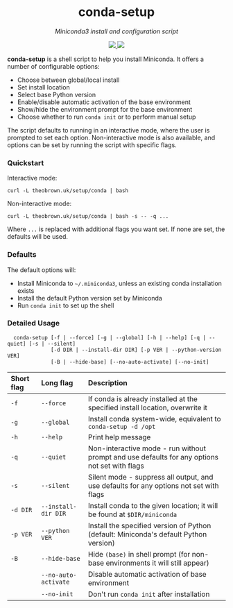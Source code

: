 <h1 align="center">
    conda-setup
</h1>
<p align="center">
     <em>
          Miniconda3 install and configuration script
     </em>
</p>
<p align="center">
    <a href="https://github.com/theo-brown/conda-setup/blob/main/LICENSE">
        <img src="https://img.shields.io/github/license/theo-brown/conda-setup">
    </a>
    <img src="https://img.shields.io/maintenance/yes/2022">
</p>

**conda-setup** is a shell script to help you install Miniconda.
It offers a number of configurable options:
- Choose between global/local install
- Set install location
- Select base Python version
- Enable/disable automatic activation of the base environment
- Show/hide the environment prompt for the base environment
- Choose whether to run `conda init` or to perform manual setup

The script defaults to running in an interactive mode, where the user is prompted to set each option.
Non-interactive mode is also available, and options can be set by running the script with specific flags.

### Quickstart
Interactive mode:
```
curl -L theobrown.uk/setup/conda | bash
```
Non-interactive mode:
```
curl -L theobrown.uk/setup/conda | bash -s -- -q ...
```
Where `...` is replaced with additional flags you want set. If none are set, the defaults will be used.

### Defaults
The default options will:
- Install Miniconda to `~/.miniconda3`, unless an existing conda installation exists
- Install the default Python version set by Miniconda
- Run `conda init` to set up the shell

### Detailed Usage
```
  conda-setup [-f | --force] [-g | --global] [-h | --help] [-q | --quiet] [-s | --silent]
              [-d DIR | --install-dir DIR] [-p VER | --python-version VER]
              [-B | --hide-base] [--no-auto-activate] [--no-init]
```

| Short flag | Long flag            | Description                                                                                   |
|:-----------|:---------------------|:----------------------------------------------------------------------------------------------|
| `-f`       | `--force`            | If conda is already installed at the specified install location, overwrite it                 |
| `-g`       | `--global`           | Install conda system-wide, equivalent to `conda-setup -d /opt`                                |
| `-h`       | `--help`             | Print help message                                                                            |
| `-q`       | `--quiet`            | Non-interactive mode - run without prompt and use defaults for any options not set with flags |
| `-s`       | `--silent`           | Silent mode - suppress all output, and use defaults for any options not set with flags        |
| `-d DIR`   | `--install-dir DIR`  | Install conda to the given location; it will be found at `$DIR/miniconda`        |
| `-p VER`   | `--python VER`       | Install the specified version of Python (default: Miniconda's default Python version)         |
| `-B`       | `--hide-base`        | Hide `(base)` in shell prompt (for non-base environments it will still appear)                |
|            | `--no-auto-activate` | Disable automatic activation of base environment
|            | `--no-init`          | Don't run `conda init` after installation
